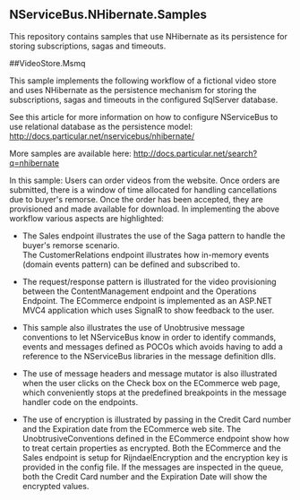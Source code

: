 NServiceBus.NHibernate.Samples
----------

This repository contains samples that use NHibernate as its persistence for storing subscriptions, sagas and timeouts.
 
##VideoStore.Msmq

This sample implements the following workflow of a fictional video store and uses NHibernate as the persistence mechanism for storing the subscriptions, sagas and timeouts in the configured SqlServer database. 

See this article for more information on how to configure NServiceBus to use relational database as the persistence model:
http://docs.particular.net/nservicebus/nhibernate/

More samples are available here:
http://docs.particular.net/search?q=nhibernate

In this sample:
Users can order videos from the website. Once orders are submitted, there is a window of time allocated for handling cancellations due to buyer's remorse. Once the order has been accepted, they are provisioned and made available for download. In implementing the above workflow various aspects are highlighted:

- The Sales endpoint illustrates the use of the Saga pattern to handle the buyer's remorse scenario.  
The CustomerRelations endpoint illustrates how in-memory events (domain events pattern) can be defined and subscribed to.

- The request/response pattern is illustrated for the video provisioning between the ContentManagement endpoint and the Operations Endpoint.
The ECommerce endpoint is implemented as an ASP.NET MVC4 application which uses SignalR to show feedback to the user. 

- This sample also illustrates the use of Unobtrusive message conventions to let NServiceBus know in order to identify commands, events and messages defined as POCOs which avoids having to add a reference to the NServiceBus libraries in the message definition dlls.

- The use of message headers and message mutator is also illustrated when the user clicks on the Check box on the ECommerce web page, which conveniently stops at the predefined breakpoints in the message handler code on the endpoints.

- The use of encryption is illustrated by passing in the Credit Card number and the Expiration date from the ECommerce web site. The UnobtrusiveConventions defined in the ECommerce endpoint show how to treat certain properties as encrypted. Both the ECommerce and the Sales endpoint is setup for RijndaelEncryption and the encryption key is provided in the config file. If the messages are inspected in the queue, both the Credit Card number and the Expiration Date will show the encrypted values.  
